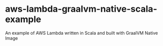 # aws-lambda-graalvm-native-scala-example
An example of AWS Lambda written in Scala and built with GraalVM Native Image
